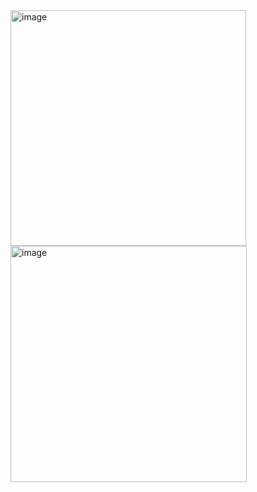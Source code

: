 <img width="377" alt="image" src="https://user-images.githubusercontent.com/112800045/203920298-e5fa480a-fcd7-4282-84ed-83465e231f8d.png">
<img width="378" alt="image" src="https://user-images.githubusercontent.com/112800045/203920338-0c1bda57-035f-4ab7-ab60-40d41e3b826f.png">
